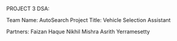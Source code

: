 PROJECT 3 DSA:

Team Name: AutoSearch
Project Title: Vehicle Selection Assistant

Partners:
Faizan Haque
Nikhil Mishra 
Asrith Yerramesetty



